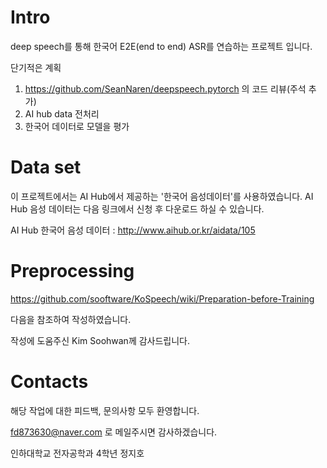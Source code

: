 # Intro

deep speech를 통해 한국어 E2E(end to end) ASR를 연습하는 프로젝트 입니다.

단기적은 계획
1. https://github.com/SeanNaren/deepspeech.pytorch 의 코드 리뷰(주석 추가)
2. AI hub data 전처리
3. 한국어 데이터로 모델을 평가

# Data set

이 프로젝트에서는 AI Hub에서 제공하는 '한국어 음성데이터'를 사용하였습니다. 
AI Hub 음성 데이터는 다음 링크에서 신청 후 다운로드 하실 수 있습니다.

AI Hub 한국어 음성 데이터 : http://www.aihub.or.kr/aidata/105

# Preprocessing

https://github.com/sooftware/KoSpeech/wiki/Preparation-before-Training

다음을 참조하여 작성하였습니다.

작성에 도움주신 Kim Soohwan께 감사드립니다.

# Contacts

해당 작업에 대한 피드백, 문의사항 모두 환영합니다.

fd873630@naver.com 로 메일주시면 감사하겠습니다.

인하대학교 전자공학과 4학년 정지호

